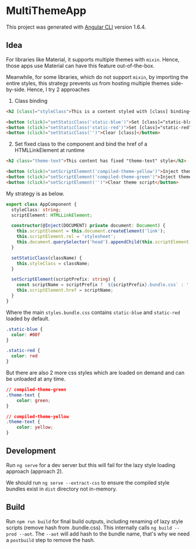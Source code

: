 # MultiThemeApp

This project was generated with [Angular CLI](https://github.com/angular/angular-cli) version 1.6.4.

## Idea

For libraries like Material, it supports multiple themes with `mixin`. Hence, those apps use Material can have this feature out-of-the-box.

Meanwhile, for some libraries, which do not support `mixin`, by importing the entire styles, this strategy prevents us from hosting multiple themes side-by-side. Hence, I try 2 approaches

1. Class binding
``` html
<h2 [class]="styleClass">This is a content styled with [class] binding</h2>

<button (click)="setStaticClass('static-blue')">Set [class]="static-blue"</button>
<button (click)="setStaticClass('static-red')">Set [class]="static-red"</button>
<button (click)="setStaticClass('')">Clear [class]</button>
```

2. Set fixed class to the component and bind the href of a HTMLLinkElement at runtime
``` html
<h2 class="theme-text">This content has fixed "theme-text" style</h2>

<button (click)="setScriptElement('compiled-theme-yellow')">Inject theme yellow script</button>
<button (click)="setScriptElement('compiled-theme-green')">Inject theme green script</button>
<button (click)="setScriptElement('')">Clear theme script</button>
```

My strategy is as below.
``` ts
export class AppComponent {
  styleClass: string;
  scriptElement: HTMLLinkElement;

  constructor(@Inject(DOCUMENT) private document: Document) {
    this.scriptElement = this.document.createElement('link');
    this.scriptElement.rel = 'stylesheet';
    this.document.querySelector('head').appendChild(this.scriptElement);
  }

  setStaticClass(className) {
    this.styleClass = className;
  }

  setScriptElement(scriptPrefix: string) {
    const scriptName = scriptPrefix ? `${scriptPrefix}.bundle.css` : '';
    this.scriptElement.href = scriptName;
  }
}
```

Where the main `styles.bundle.css` contains `static-blue` and `static-red` loaded by default.
``` css
.static-blue {
  color: #00f
}

.static-red {
  color: red
}
```

But there are also 2 more css styles which are loaded on demand and can be unloaded at any time.

``` css
// compiled-theme-green
.theme-text {
    color: green;
}
```

``` css
// compiled-theme-yellow
.theme-text {
    color: yellow;
}
```

## Development

Run `ng serve` for a dev server but this will fail for the lazy style loading approach (approach 2). 

We should run `ng serve --extract-css` to ensure the compiled style bundles exist in `dist` directory not in-memory.

## Build

Run `npm run build` for final build outputs, including renaming of lazy style scripts (remove hash from .bundle.css). This internally calls `ng build --prod --aot`. The `--aot` will add hash to the bundle name, that's why we need a `postbuild` step to remove the hash.

